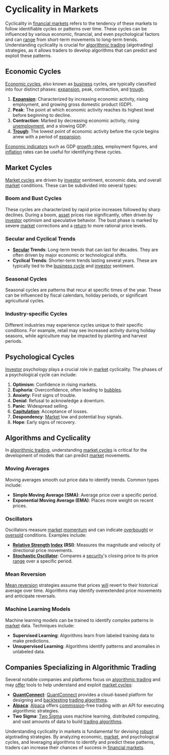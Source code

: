 # Cyclicality in Markets

Cyclicality in [financial markets](../f/financial_market.md) refers to the tendency of these markets to follow identifiable cycles or patterns over time. These cycles can be influenced by various economic, financial, and even psychological factors and can [range](../r/range.md) from short-term movements to long-term trends. Understanding cyclicality is crucial for [algorithmic trading](../a/algorithmic_trading.md) (algotrading) strategies, as it allows traders to develop algorithms that can predict and exploit these patterns.

## Economic Cycles

[Economic cycles](../e/economic_cycles.md), also known as [business](../b/business.md) cycles, are typically classified into four distinct phases: [expansion](../e/expansion.md), peak, contraction, and [trough](../t/trough.md).

1. **[Expansion](../e/expansion.md)**: Characterized by increasing economic activity, rising employment, and growing gross domestic product (GDP).
2. **Peak**: The point at which economic activity reaches its highest level before beginning to decline.
3. **Contraction**: Marked by decreasing economic activity, rising [unemployment](../u/unemployment.md), and a slowing GDP.
4. **[Trough](../t/trough.md)**: The lowest point of economic activity before the cycle begins anew with a period of [expansion](../e/expansion.md).

[Economic indicators](../e/economic_indicators.md) such as GDP [growth rates](../g/growth_rates_in_trading.md), employment figures, and [inflation](../i/inflation.md) rates can be useful for identifying these cycles.

## Market Cycles

[Market cycles](../m/market_cycles.md) are driven by [investor](../i/investor.md) sentiment, economic data, and overall [market](../m/market.md) conditions. These can be subdivided into several types:

### Boom and Bust Cycles

These cycles are characterized by rapid price increases followed by sharp declines. During a boom, [asset](../a/asset.md) prices rise significantly, often driven by [investor](../i/investor.md) optimism and speculative behavior. The bust phase is marked by severe [market](../m/market.md) corrections and a [return](../r/return.md) to more rational price levels.

### Secular and Cyclical Trends

- **[Secular](../s/secular.md) Trends**: Long-term trends that can last for decades. They are often driven by major economic or technological shifts.
- **Cyclical Trends**: Shorter-term trends lasting several years. These are typically tied to the [business cycle](../b/business_cycle.md) and [investor](../i/investor.md) sentiment.

### Seasonal Cycles

Seasonal cycles are patterns that recur at specific times of the year. These can be influenced by fiscal calendars, holiday periods, or significant agricultural cycles.

### Industry-specific Cycles

Different industries may experience cycles unique to their specific conditions. For example, retail may see increased activity during holiday seasons, while agriculture may be impacted by planting and harvest periods.

## Psychological Cycles

[Investor](../i/investor.md) psychology plays a crucial role in [market](../m/market.md) cyclicality. The phases of a psychological cycle can include:

1. **Optimism**: Confidence in rising markets.
2. **Euphoria**: Overconfidence, often leading to [bubbles](../b/bubble.md).
3. **Anxiety**: First signs of trouble.
4. **Denial**: Refusal to acknowledge a downturn.
5. **Panic**: Widespread selling.
6. **[Capitulation](../c/capitulation.md)**: Acceptance of losses.
7. **Despondency**: [Market](../m/market.md) low and potential buy signals.
8. **Hope**: Early signs of recovery.

## Algorithms and Cyclicality

In [algorithmic trading](../a/algorithmic_trading.md), understanding [market cycles](../m/market_cycles.md) is critical for the development of models that can predict [market](../m/market.md) movements.

### Moving Averages

Moving averages smooth out price data to identify trends. Common types include:

- **Simple Moving Average (SMA)**: Average price over a specific period.
- **Exponential Moving Average (EMA)**: Places more weight on recent prices.

### Oscillators

Oscillators measure [market](../m/market.md) [momentum](../m/momentum.md) and can indicate [overbought](../o/overbought.md) or [oversold](../o/oversold.md) conditions. Examples include:

- **[Relative Strength](../r/relative_strength.md) [Index](../i/index.md) (RSI)**: Measures the magnitude and velocity of directional price movements.
- **[Stochastic Oscillator](../s/stochastic_oscillator.md)**: Compares a [security](../s/security.md)'s closing price to its price [range](../r/range.md) over a specific period.

### Mean Reversion

[Mean reversion](../m/mean_reversion.md) strategies assume that prices [will](../w/will.md) revert to their historical average over time. Algorithms may identify overextended price movements and anticipate reversals.

### Machine Learning Models

Machine learning models can be trained to identify complex patterns in [market](../m/market.md) data. Techniques include:

- **Supervised Learning**: Algorithms learn from labeled training data to make predictions.
- **Unsupervised Learning**: Algorithms identify patterns and anomalies in unlabeled data.

## Companies Specializing in Algorithmic Trading

Several notable companies and platforms focus on [algorithmic trading](../a/algorithmic_trading.md) and may [offer](../o/offer.md) tools to help understand and exploit [market cycles](../m/market_cycles.md):

- **[QuantConnect](../q/quantconnect.md)**: [QuantConnect](https://www.quantconnect.com/) provides a cloud-based platform for designing and [backtesting](../b/backtesting.md) [trading algorithms](../t/trading_algorithms.md).
- **[Alpaca](../a/alpaca.md)**: [Alpaca](https://alpaca.markets/) offers [commission](../c/commission.md)-free trading with an API for executing algorithmic strategies.
- **Two Sigma**: [Two Sigma](https://www.twosigma.com/) uses machine learning, distributed computing, and vast amounts of data to build [trading algorithms](../t/trading_algorithms.md).

Understanding cyclicality in markets is fundamental for devising [robust](../r/robust.md) algotrading strategies. By analyzing economic, [market](../m/market.md), and psychological cycles, and leveraging algorithms to identify and predict these patterns, traders can increase their chances of success in [financial markets](../f/financial_market.md).